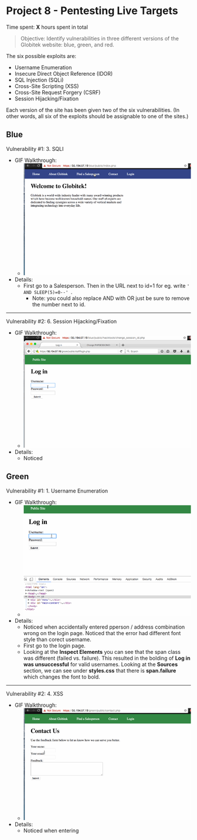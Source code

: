 # Project 8 - Pentesting Live Targets

Time spent: **X** hours spent in total

> Objective: Identify vulnerabilities in three different versions of the Globitek website: blue, green, and red.

The six possible exploits are:
* Username Enumeration
* Insecure Direct Object Reference (IDOR)
* SQL Injection (SQLi)
* Cross-Site Scripting (XSS)
* Cross-Site Request Forgery (CSRF)
* Session Hijacking/Fixation

Each version of the site has been given two of the six vulnerabilities. (In other words, all six of the exploits should be assignable to one of the sites.)

## Blue

Vulnerability #1: 3. SQLI
  - GIF Walkthrough:
    - ![2](https://github.com/justinfchin/codepath_wk8/blob/master/gifs/3.gif?raw)
  - Details:
    - First go to a Salesperson. Then in the URL next to id=1 for eg. write ```' AND SLEEP(5)=0--' ```. 
      - Note: you could also replace AND with OR just be sure to remove the number next to id. 

---

Vulnerability #2: 6. Session Hijacking/Fixation
  - GIF Walkthrough:
    - ![6](https://github.com/justinfchin/codepath_wk8/blob/master/gifs/6.gif?raw=true)
  - Details:
    - Noticed

## Green

Vulnerability #1: 1. Username Enumeration
  - GIF Walkthrough:
    - ![1](https://github.com/justinfchin/codepath_wk8/blob/master/gifs/1.gif?raw=true)
  - Details:
    - Noticed when accidentally entered pperson / address combination wrong on the login page. Noticed that the error had different font style than corect username. 
    - First go to the login page. 
    - Looking at the **Inspect Elements** you can see that the span class was different (failed vs. failure). This resulted in the bolding of **Log in was unsuccessful** for valid usernames. Looking at the **Sources** section, we can see under **styles.css** that there is **span.failure** which changes the font to bold.  

---

Vulnerability #2: 4. XSS
  - GIF Walkthrough:
    - ![3](https://github.com/justinfchin/codepath_wk8/blob/master/gifs/4.gif?raw-true)
  - Details:
    - Noticed when entering <script> as feedback, it did not show up when logging in as pperson. So retried this with adding <scripts> in all the fields.
    - First go to Contact Page.
    - Type your XSS in the name section. Eg. ```hi<script>alert(1)</script>```

## Red

Vulnerability #1: 2. IDOR
  - GIF Walkthrough:
    - ![5](https://github.com/justinfchin/codepath_wk8/blob/master/gifs/2.gif?raw-true)
  - Details:
    - Noticed when logging in as pperson, we see that there are two Salespersons who has information that should not be public. We look at **Lazy** and **Testy**. Note that they have ids **11** and **10** respectively.
    - First go to Find a Salesperson and click on the first name.
    - Then change id to 11 or 10. 
    - The other sites redirect the user to the main **Find a Salesperson** page. 
---
Vulnerability #2: 
  - GIF Walkthrough:
    - ![6](https://github.com/justinfchin/codepath_wk8/blob/master/gifs/6.gif?raw-true)
  - Details:
    - hi


## Notes

Describe any challenges encountered while doing the work

